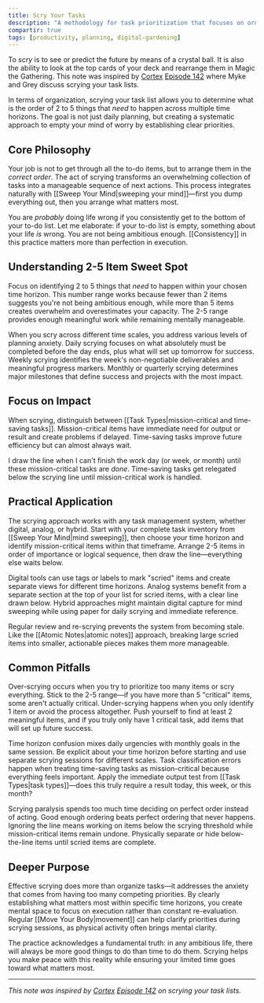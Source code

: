 ```yaml
---
title: Scry Your Tasks
description: "A methodology for task prioritization that focuses on ordering rather than completion, integrating mind sweeping with strategic planning across multiple time horizons."
compartir: true
tags: [productivity, planning, digital-gardening]
---
```


To _scry_ is to see or predict the future by means of a crystal ball. It is also the ability to look at the top cards of your deck and rearrange them in Magic the Gathering. This note was inspired by [Cortex](https://www.relay.fm/cortex) [Episode 142](https://www.relay.fm/cortex/142) where Myke and Grey discuss scrying your task lists.

In terms of organization, scrying your task list allows you to determine what is the order of 2 to 5 things that _need_ to happen across multiple time horizons. The goal is not just daily planning, but creating a systematic approach to empty your mind of worry by establishing clear priorities.

## Core Philosophy

Your job is not to get through all the to-do items, but to arrange them in the _correct order_. The act of scrying transforms an overwhelming collection of tasks into a manageable sequence of next actions. This process integrates naturally with [[Sweep Your Mind|sweeping your mind]]—first you dump everything out, then you arrange what matters most.

You are _probably_ doing life wrong if you consistently get to the bottom of your to-do list. Let me elaborate: if your to-do list is empty, something about your life _is_ wrong. You are not being ambitious enough. [[Consistency]] in this practice matters more than perfection in execution.

## Understanding 2-5 Item Sweet Spot

Focus on identifying 2 to 5 things that _need_ to happen within your chosen time horizon. This number range works because fewer than 2 items suggests you're not being ambitious enough, while more than 5 items creates overwhelm and overestimates your capacity. The 2-5 range provides enough meaningful work while remaining mentally manageable.

When you scry across different time scales, you address various levels of planning anxiety. Daily scrying focuses on what absolutely must be completed before the day ends, plus what will set up tomorrow for success. Weekly scrying identifies the week's non-negotiable deliverables and meaningful progress markers. Monthly or quarterly scrying determines major milestones that define success and projects with the most impact.

## Focus on Impact

When scrying, distinguish between [[Task Types|mission-critical and time-saving tasks]]. Mission-critical items have immediate need for output or result and create problems if delayed. Time-saving tasks improve future efficiency but can almost always wait.

I draw the line when I can't finish the work day (or week, or month) until these mission-critical tasks are _done_. Time-saving tasks get relegated below the scrying line until mission-critical work is handled.

## Practical Application

The scrying approach works with any task management system, whether digital, analog, or hybrid. Start with your complete task inventory from [[Sweep Your Mind|mind sweeping]], then choose your time horizon and identify mission-critical items within that timeframe. Arrange 2-5 items in order of importance or logical sequence, then draw the line—everything else waits below.

Digital tools can use tags or labels to mark "scried" items and create separate views for different time horizons. Analog systems benefit from a separate section at the top of your list for scried items, with a clear line drawn below. Hybrid approaches might maintain digital capture for mind sweeping while using paper for daily scrying and immediate reference.

Regular review and re-scrying prevents the system from becoming stale. Like the [[Atomic Notes|atomic notes]] approach, breaking large scried items into smaller, actionable pieces makes them more manageable.

## Common Pitfalls

Over-scrying occurs when you try to prioritize too many items or scry everything. Stick to the 2-5 range—if you have more than 5 "critical" items, some aren't actually critical. Under-scrying happens when you only identify 1 item or avoid the process altogether. Push yourself to find at least 2 meaningful items, and if you truly only have 1 critical task, add items that will set up future success.

Time horizon confusion mixes daily urgencies with monthly goals in the same session. Be explicit about your time horizon before starting and use separate scrying sessions for different scales. Task classification errors happen when treating time-saving tasks as mission-critical because everything feels important. Apply the immediate output test from [[Task Types|task types]]—does this truly require a result today, this week, or this month?

Scrying paralysis spends too much time deciding on perfect order instead of acting. Good enough ordering beats perfect ordering that never happens. Ignoring the line means working on items below the scrying threshold while mission-critical items remain undone. Physically separate or hide below-the-line items until scried items are complete.

## Deeper Purpose

Effective scrying does more than organize tasks—it addresses the anxiety that comes from having too many competing priorities. By clearly establishing what matters most within specific time horizons, you create mental space to focus on execution rather than constant re-evaluation. Regular [[Move Your Body|movement]] can help clarify priorities during scrying sessions, as physical activity often brings mental clarity.

The practice acknowledges a fundamental truth: in any ambitious life, there will always be more good things to do than time to do them. Scrying helps you make peace with this reality while ensuring your limited time goes toward what matters most.

---

*This note was inspired by [Cortex](https://www.relay.fm/cortex) [Episode 142](https://www.relay.fm/cortex/142) on scrying your task lists.*